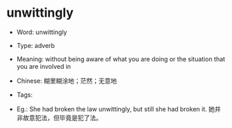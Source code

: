 # unwittingly

- Word: unwittingly

- Type: adverb
- Meaning: without being aware of what you are doing or the situation that you are involved in
- Chinese: 糊里糊涂地；茫然；无意地
- Tags: 
- Eg.: She had broken the law unwittingly, but still she had broken it. 她并非故意犯法，但毕竟是犯了法。

